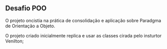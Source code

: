 ## Desafio POO

O projeto oncistia na prática de consolidação e aplicação sobre Paradgma de Orientação a Objeto.

O projeto criado inicialmente replica e usar as classes cirada pelo insturtor Venilton;

